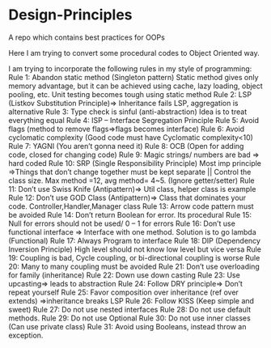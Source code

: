 # Design-Principles
A repo which contains best practices for OOPs

Here I am trying to convert some procedural codes to Object Oriented way.

I am trying to incorporate the following rules in my style of programming:
Rule 1: Abandon static method (Singleton pattern)
Static method gives only memory advantage, but it can be achieved using cache, lazy loading, object pooling, etc.
Unit testing becomes tough using static method
Rule 2: LSP (Listkov Substitution Principle)=> Inheritance fails LSP, aggregation is alternative
Rule 3: Type check is sinful (anti-abstraction) Idea is to treat everything equal
Rule 4: ISP – Interface Segregation Principle
Rule 5: Avoid flags (method to remove flags=>flags becomes interface)
Rule 6: Avoid cyclomatic complexity (Good code must have Cyclomatic complexity<10)
Rule 7: YAGNI (You aren’t gonna need it)
Rule 8: OCB (Open for adding code, closed for changing code)
Rule 9: Magic strings/ numbers are bad => hard coded
Rule 10: SRP (Single Responsibility Principle) Most imp principle =>Things that don’t change together must be kept separate || Control the class size. Max method =12, avg method= 4~5. (Ignore getter/setter)
Rule 11: Don’t use Swiss Knife (Antipattern)=> Util class, helper class is example
Rule 12: Don’t use GOD Class (Antipattern)=> Class that dominates your code. Controller,Handler,Manager class
Rule 13: Arrow code pattern must be avoided
Rule 14: Don’t return Boolean for error. Its procedural
Rule 15: Null for errors should not be used/ 0 – 1 for errors
Rule 16: Don’t use functional interface => Interface with one method. Solution is to go lambda (Functional)
Rule 17: Always Program to interface
Rule 18: DIP (Dependency Inversion Principle) High level should not know low level but vice versa
Rule 19: Coupling is bad, Cycle coupling, or bi-directional coupling is worse
Rule 20: Many to many coupling must be avoided
Rule 21: Don’t use overloading for family (inheritance)
Rule 22: Down use down casting
Rule 23: Use upcasting=> leads to abstraction
Rule 24: Follow DRY principle=> Don’t repeat yourself
Rule 25: Favor composition over inheritance (ref over extends) =>inheritance breaks LSP
Rule 26: Follow KISS (Keep simple and sweet)
Rule 27: Do not use nested interfaces
Rule 28: Do not use default methods.
Rule 29: Do not use Optional
Rule 30: Do not use inner classes (Can use private class)
Rule 31: Avoid using Booleans, instead throw an exception.
